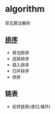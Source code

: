 # algorithm
常见算法解析


## [排序](https://github.com/AILINGANGEL/algorithm/issues/1)
- 冒泡排序
- 选择排序
- 插入排序
- 归并排序
- 快排

## 链表
- 反转链表(递归;循环)
